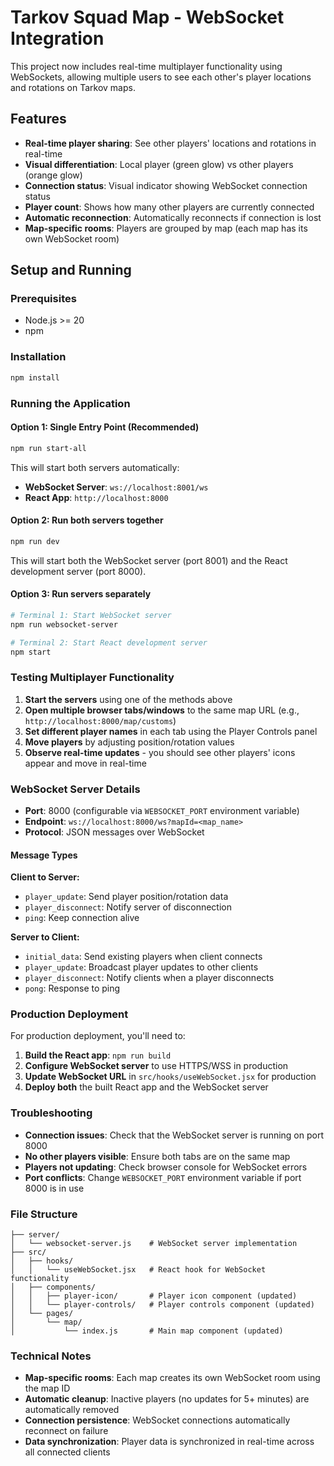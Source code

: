 # Tarkov Squad Map - WebSocket Integration

This project now includes real-time multiplayer functionality using WebSockets, allowing multiple users to see each other's player locations and rotations on Tarkov maps.

## Features

- **Real-time player sharing**: See other players' locations and rotations in real-time
- **Visual differentiation**: Local player (green glow) vs other players (orange glow)
- **Connection status**: Visual indicator showing WebSocket connection status
- **Player count**: Shows how many other players are currently connected
- **Automatic reconnection**: Automatically reconnects if connection is lost
- **Map-specific rooms**: Players are grouped by map (each map has its own WebSocket room)

## Setup and Running

### Prerequisites
- Node.js >= 20
- npm

### Installation
```bash
npm install
```

### Running the Application

#### Option 1: Single Entry Point (Recommended)
```bash
npm run start-all
```

This will start both servers automatically:
- **WebSocket Server**: `ws://localhost:8001/ws`
- **React App**: `http://localhost:8000`

#### Option 2: Run both servers together
```bash
npm run dev
```
This will start both the WebSocket server (port 8001) and the React development server (port 8000).

#### Option 3: Run servers separately
```bash
# Terminal 1: Start WebSocket server
npm run websocket-server

# Terminal 2: Start React development server
npm start
```

### Testing Multiplayer Functionality

1. **Start the servers** using one of the methods above
2. **Open multiple browser tabs/windows** to the same map URL (e.g., `http://localhost:8000/map/customs`)
3. **Set different player names** in each tab using the Player Controls panel
4. **Move players** by adjusting position/rotation values
5. **Observe real-time updates** - you should see other players' icons appear and move in real-time

### WebSocket Server Details

- **Port**: 8000 (configurable via `WEBSOCKET_PORT` environment variable)
- **Endpoint**: `ws://localhost:8000/ws?mapId=<map_name>`
- **Protocol**: JSON messages over WebSocket

#### Message Types

**Client to Server:**
- `player_update`: Send player position/rotation data
- `player_disconnect`: Notify server of disconnection
- `ping`: Keep connection alive

**Server to Client:**
- `initial_data`: Send existing players when client connects
- `player_update`: Broadcast player updates to other clients
- `player_disconnect`: Notify clients when a player disconnects
- `pong`: Response to ping

### Production Deployment

For production deployment, you'll need to:

1. **Build the React app**: `npm run build`
2. **Configure WebSocket server** to use HTTPS/WSS in production
3. **Update WebSocket URL** in `src/hooks/useWebSocket.jsx` for production
4. **Deploy both** the built React app and the WebSocket server

### Troubleshooting

- **Connection issues**: Check that the WebSocket server is running on port 8000
- **No other players visible**: Ensure both tabs are on the same map
- **Players not updating**: Check browser console for WebSocket errors
- **Port conflicts**: Change `WEBSOCKET_PORT` environment variable if port 8000 is in use

### File Structure

```
├── server/
│   └── websocket-server.js    # WebSocket server implementation
├── src/
│   ├── hooks/
│   │   └── useWebSocket.jsx   # React hook for WebSocket functionality
│   ├── components/
│   │   ├── player-icon/       # Player icon component (updated)
│   │   └── player-controls/   # Player controls component (updated)
│   └── pages/
│       └── map/
│           └── index.js       # Main map component (updated)
```

### Technical Notes

- **Map-specific rooms**: Each map creates its own WebSocket room using the map ID
- **Automatic cleanup**: Inactive players (no updates for 5+ minutes) are automatically removed
- **Connection persistence**: WebSocket connections automatically reconnect on failure
- **Data synchronization**: Player data is synchronized in real-time across all connected clients
